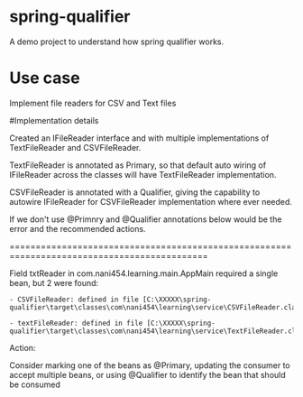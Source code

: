 # spring-qualifier
A demo project to understand how spring qualifier works.

# Use case
Implement file readers for CSV and Text files

#Implementation details

Created an IFileReader interface and with multiple implementations of TextFileReader and CSVFileReader.

TextFileReader is annotated as Primary, so that default auto wiring of IFileReader across the classes will have TextFileReader implementation.

CSVFileReader is annotated with a Qualifier, giving the capability to autowire IFileReader for CSVFileReader implementation where ever needed.

If we don't use @Primnry and @Qualifier annotations below would be the error and the recommended actions.

============================================================================================

Field txtReader in com.nani454.learning.main.AppMain required a single bean, but 2 were found:

	- CSVFileReader: defined in file [C:\XXXXX\spring-qualifier\target\classes\com\nani454\learning\service\CSVFileReader.class]
	
	- textFileReader: defined in file [C:\XXXXX\spring-qualifier\target\classes\com\nani454\learning\service\TextFileReader.class]



Action:

Consider marking one of the beans as @Primary, updating the consumer to accept multiple beans, or using @Qualifier to identify the bean that should be consumed
